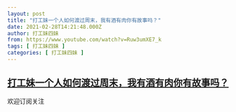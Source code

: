 ```yaml
---
layout: post
title: "打工妹一个人如何渡过周末，我有酒有肉你有故事吗？"
date: 2021-02-28T14:21:48.000Z
author: 打工妹四妹
from: https://www.youtube.com/watch?v=Ruw3umXE7_k
tags: [ 打工妹四妹 ]
categories: [ 打工妹四妹 ]
---
```

<!--1614522108000-->
[打工妹一个人如何渡过周末，我有酒有肉你有故事吗？](https://www.youtube.com/watch?v=Ruw3umXE7_k)
------

<div>
欢迎订阅关注
</div>
